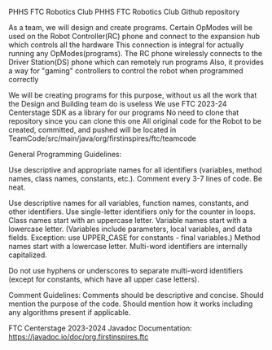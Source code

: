 PHHS FTC Robotics Club PHHS FTC Robotics Club Github repository

As a team, we will design and create programs. Certain OpModes will be used on the Robot Controller(RC) phone and connect to the expansion hub which controls all the hardware
This connection is integral for actually running any OpModes(programs).
The RC phone wirelessly connects to the Driver Station(DS) phone which can remotely run programs
Also, it provides a way for "gaming" controllers to control the robot when programmed correctly

We will be creating programs for this purpose, without us all the work that the Design and Building team do is useless
We use FTC 2023-24 Centerstage SDK as a library for our programs
No need to clone that repository since you can clone this one
All original code for the Robot to be created, committed, and pushed will be located in TeamCode/src/main/java/org/firstinspires/ftc/teamcode

General Programming Guidelines:

Use descriptive and appropriate names for all identifiers (variables, method names, class names, constants, etc.).
Comment every 3-7 lines of code.
Be neat.

Use descriptive names for all variables, function names, constants, and other identifiers.
Use single-letter identifiers only for the counter in loops.
Class names start with an uppercase letter.
Variable names start with a lowercase letter. (Variables include parameters, local variables, and data fields. Exception: use UPPER_CASE for constants - final variables.)
Method names start with a lowercase letter.
Multi-word identifiers are internally capitalized.

Do not use hyphens or underscores to separate multi-word identifiers (except for constants, which have all upper case letters).

Comment Guidelines:
Comments should be descriptive and concise. 
Should mention the purpose of the code.
Should mention how it works including any algorithms present if applicable.

FTC Centerstage 2023-2024 Javadoc Documentation: https://javadoc.io/doc/org.firstinspires.ftc

